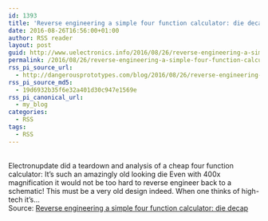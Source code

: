 ```yaml
---
id: 1393
title: 'Reverse engineering a simple four function calculator: die decap'
date: 2016-08-26T16:56:00+01:00
author: RSS reader
layout: post
guid: http://www.uelectronics.info/2016/08/26/reverse-engineering-a-simple-four-function-calculator-die-decap/
permalink: /2016/08/26/reverse-engineering-a-simple-four-function-calculator-die-decap/
rss_pi_source_url:
  - http://dangerousprototypes.com/blog/2016/08/26/reverse-engineering-a-simple-four-function-calculator-die-decap/
rss_pi_source_md5:
  - 19d6932b35f6e32a401d30c947e1569e
rss_pi_canonical_url:
  - my_blog
categories:
  - RSS
tags:
  - RSS
---
```

&#013;  
Electronupdate did a teardown and analysis of a cheap four function calculator: It’s such an amazingly old looking die Even with 400x magnification it would not be too hard to reverse engineer back to a schematic! This must be a very old design indeed. When one thinks of high-tech it’s…&#013;  
Source: <a href="http://dangerousprototypes.com/blog/2016/08/26/reverse-engineering-a-simple-four-function-calculator-die-decap/" target="_blank">Reverse engineering a simple four function calculator: die decap</a>